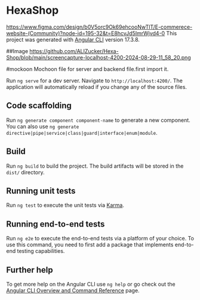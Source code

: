 # HexaShop

https://www.figma.com/design/b0V5orc9Ok69ehcooNwTlT/E-commerece-website-(Community)?node-id=195-32&t=E8hcvJd5ImrWjvd4-0
This project was generated with [Angular CLI](https://github.com/angular/angular-cli) version 17.3.8.


##Image
https://github.com/ALIZucker/Hexa-Shop/blob/main/screencapture-localhost-4200-2024-08-29-11_58_20.png

#mockoon
Mochoon file for server and backend file.first import it.  



Run `ng serve` for a dev server. Navigate to `http://localhost:4200/`. The application will automatically reload if you change any of the source files.

## Code scaffolding

Run `ng generate component component-name` to generate a new component. You can also use `ng generate directive|pipe|service|class|guard|interface|enum|module`.

## Build

Run `ng build` to build the project. The build artifacts will be stored in the `dist/` directory.

## Running unit tests

Run `ng test` to execute the unit tests via [Karma](https://karma-runner.github.io).

## Running end-to-end tests

Run `ng e2e` to execute the end-to-end tests via a platform of your choice. To use this command, you need to first add a package that implements end-to-end testing capabilities.

## Further help

To get more help on the Angular CLI use `ng help` or go check out the [Angular CLI Overview and Command Reference](https://angular.io/cli) page.
